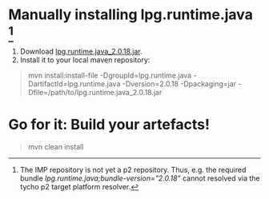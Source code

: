 # Manually installing lpg.runtime.java [^why]
1. Download [lpg.runtime.java_2.0.18.jar](http://download.eclipse.org/technology/imp/updates/plugins/lpg.runtime.java_2.0.18.jar).
2. Install it to your local maven repository: 
> mvn install:install-file -DgroupId=lpg.runtime.java -DartifactId=lpg.runtime.java -Dversion=2.0.18 -Dpackaging=jar -Dfile=/path/to/lpg.runtime.java_2.0.18.jar

[^why]: The IMP repository is not yet a p2 repository. Thus, e.g. the required bundle *lpg.runtime.java;bundle-version="2.0.18”* cannot resolved via the tycho p2 target platform resolver.

# Go for it: Build your artefacts!
> mvn clean install